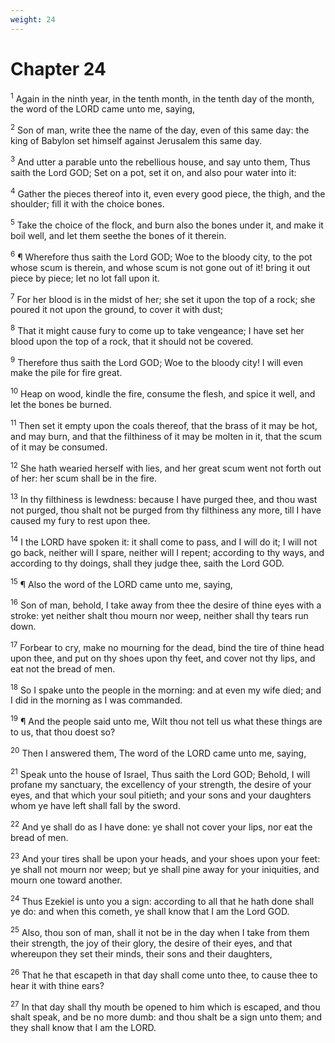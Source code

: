 ```yaml
---
weight: 24
---
```


# Chapter 24

<sup>1</sup> Again in the ninth year, in the tenth month, in the tenth day of the month, the word of the LORD came unto me, saying, 

<sup>2</sup> Son of man, write thee the name of the day, even of this same day: the king of Babylon set himself against Jerusalem this same day. 

<sup>3</sup> And utter a parable unto the rebellious house, and say unto them, Thus saith the Lord GOD; Set on a pot, set it on, and also pour water into it: 

<sup>4</sup> Gather the pieces thereof into it, even every good piece, the thigh, and the shoulder; fill it with the choice bones. 

<sup>5</sup> Take the choice of the flock, and burn also the bones under it, and make it boil well, and let them seethe the bones of it therein. 

<sup>6</sup> ¶ Wherefore thus saith the Lord GOD; Woe to the bloody city, to the pot whose scum is therein, and whose scum is not gone out of it! bring it out piece by piece; let no lot fall upon it. 

<sup>7</sup> For her blood is in the midst of her; she set it upon the top of a rock; she poured it not upon the ground, to cover it with dust; 

<sup>8</sup> That it might cause fury to come up to take vengeance; I have set her blood upon the top of a rock, that it should not be covered. 

<sup>9</sup> Therefore thus saith the Lord GOD; Woe to the bloody city! I will even make the pile for fire great. 

<sup>10</sup> Heap on wood, kindle the fire, consume the flesh, and spice it well, and let the bones be burned. 

<sup>11</sup> Then set it empty upon the coals thereof, that the brass of it may be hot, and may burn, and that the filthiness of it may be molten in it, that the scum of it may be consumed. 

<sup>12</sup> She hath wearied herself with lies, and her great scum went not forth out of her: her scum shall be in the fire. 

<sup>13</sup> In thy filthiness is lewdness: because I have purged thee, and thou wast not purged, thou shalt not be purged from thy filthiness any more, till I have caused my fury to rest upon thee. 

<sup>14</sup> I the LORD have spoken it: it shall come to pass, and I will do it; I will not go back, neither will I spare, neither will I repent; according to thy ways, and according to thy doings, shall they judge thee, saith the Lord GOD. 

<sup>15</sup> ¶ Also the word of the LORD came unto me, saying, 

<sup>16</sup> Son of man, behold, I take away from thee the desire of thine eyes with a stroke: yet neither shalt thou mourn nor weep, neither shall thy tears run down. 

<sup>17</sup> Forbear to cry, make no mourning for the dead, bind the tire of thine head upon thee, and put on thy shoes upon thy feet, and cover not thy lips, and eat not the bread of men. 

<sup>18</sup> So I spake unto the people in the morning: and at even my wife died; and I did in the morning as I was commanded. 

<sup>19</sup> ¶ And the people said unto me, Wilt thou not tell us what these things are to us, that thou doest so? 

<sup>20</sup> Then I answered them, The word of the LORD came unto me, saying, 

<sup>21</sup> Speak unto the house of Israel, Thus saith the Lord GOD; Behold, I will profane my sanctuary, the excellency of your strength, the desire of your eyes, and that which your soul pitieth; and your sons and your daughters whom ye have left shall fall by the sword. 

<sup>22</sup> And ye shall do as I have done: ye shall not cover your lips, nor eat the bread of men. 

<sup>23</sup> And your tires shall be upon your heads, and your shoes upon your feet: ye shall not mourn nor weep; but ye shall pine away for your iniquities, and mourn one toward another. 

<sup>24</sup> Thus Ezekiel is unto you a sign: according to all that he hath done shall ye do: and when this cometh, ye shall know that I am the Lord GOD. 

<sup>25</sup> Also, thou son of man, shall it not be in the day when I take from them their strength, the joy of their glory, the desire of their eyes, and that whereupon they set their minds, their sons and their daughters, 

<sup>26</sup> That he that escapeth in that day shall come unto thee, to cause thee to hear it with thine ears? 

<sup>27</sup> In that day shall thy mouth be opened to him which is escaped, and thou shalt speak, and be no more dumb: and thou shalt be a sign unto them; and they shall know that I am the LORD. 


